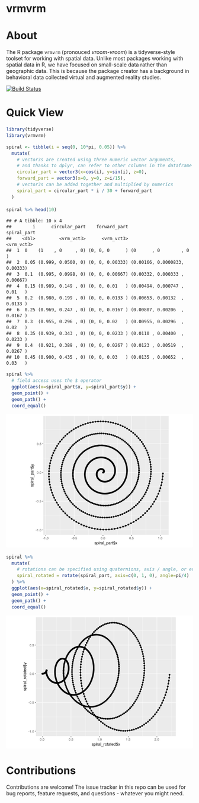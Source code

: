 vrmvrm
================

# About

The R package `vrmvrm` (pronouced *vroom-vroom*) is a tidyverse-style
toolset for working with spatial data. Unlike most packages working with
spatial data in R, we have focused on small-scale data rather than
geographic data. This is because the package creator has a background in
behavioral data collected virtual and augmented reality studies.

[![Build
Status](https://travis-ci.com/MrMallIronmaker/vrmvrm.svg?branch=master)](https://travis-ci.com/MrMallIronmaker/vrmvrm)

# Quick View

``` r
library(tidyverse)
library(vrmvrm)
```

``` r
spiral <- tibble(i = seq(0, 10*pi, 0.05)) %>%
  mutate(
    # vector3s are created using three numeric vector arguments,
    # and thanks to dplyr, can refer to other columns in the dataframe
    circular_part = vector3(x=cos(i), y=sin(i), z=0),
    forward_part = vector3(x=0, y=0, z=i/15),
    # vector3s can be added together and multiplied by numerics 
    spiral_part = circular_part * i / 30 + forward_part
  )

spiral %>% head(10)
```

    ## # A tibble: 10 x 4
    ##        i      circular_part    forward_part                   spiral_part
    ##    <dbl>         <vrm_vct3>      <vrm_vct3>                    <vrm_vct3>
    ##  1  0    (1    , 0     , 0) (0, 0, 0      ) (0      , 0        , 0      )
    ##  2  0.05 (0.999, 0.0500, 0) (0, 0, 0.00333) (0.00166, 0.0000833, 0.00333)
    ##  3  0.1  (0.995, 0.0998, 0) (0, 0, 0.00667) (0.00332, 0.000333 , 0.00667)
    ##  4  0.15 (0.989, 0.149 , 0) (0, 0, 0.01   ) (0.00494, 0.000747 , 0.01   )
    ##  5  0.2  (0.980, 0.199 , 0) (0, 0, 0.0133 ) (0.00653, 0.00132  , 0.0133 )
    ##  6  0.25 (0.969, 0.247 , 0) (0, 0, 0.0167 ) (0.00807, 0.00206  , 0.0167 )
    ##  7  0.3  (0.955, 0.296 , 0) (0, 0, 0.02   ) (0.00955, 0.00296  , 0.02   )
    ##  8  0.35 (0.939, 0.343 , 0) (0, 0, 0.0233 ) (0.0110 , 0.00400  , 0.0233 )
    ##  9  0.4  (0.921, 0.389 , 0) (0, 0, 0.0267 ) (0.0123 , 0.00519  , 0.0267 )
    ## 10  0.45 (0.900, 0.435 , 0) (0, 0, 0.03   ) (0.0135 , 0.00652  , 0.03   )

``` r
spiral %>%
  # field access uses the $ operator
  ggplot(aes(x=spiral_part$x, y=spiral_part$y)) +
  geom_point() +
  geom_path() +
  coord_equal()
```

![](README_files/figure-gfm/unnamed-chunk-2-1.png)<!-- -->

``` r
spiral %>%
  mutate(
    # rotations can be specified using quaternions, axis / angle, or even from / to vectors
    spiral_rotated = rotate(spiral_part, axis=c(0, 1, 0), angle=pi/4)
  ) %>% 
  ggplot(aes(x=spiral_rotated$x, y=spiral_rotated$y)) +
  geom_point() +
  geom_path() +
  coord_equal()
```

![](README_files/figure-gfm/unnamed-chunk-3-1.png)<!-- -->

# Contributions

Contributions are welcome\! The issue tracker in this repo can be used
for bug reports, feature requests, and questions - whatever you might
need.
